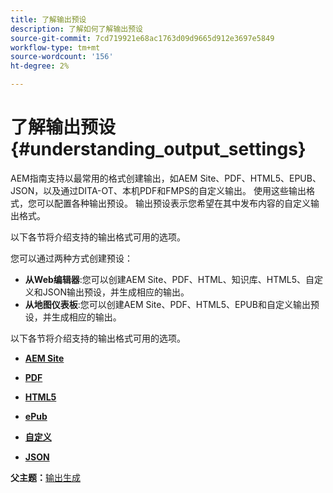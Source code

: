 ```yaml
---
title: 了解输出预设
description: 了解如何了解输出预设
source-git-commit: 7cd719921e68ac1763d09d9665d912e3697e5849
workflow-type: tm+mt
source-wordcount: '156'
ht-degree: 2%

---
```



# 了解输出预设 {#understanding_output_settings}

AEM指南支持以最常用的格式创建输出，如AEM Site、PDF、HTML5、EPUB、JSON，以及通过DITA-OT、本机PDF和FMPS的自定义输出。 使用这些输出格式，您可以配置各种输出预设。 输出预设表示您希望在其中发布内容的自定义输出格式。

以下各节将介绍支持的输出格式可用的选项。

您可以通过两种方式创建预设：

- **从Web编辑器**:您可以创建AEM Site、PDF、HTML、知识库、HTML5、自定义和JSON输出预设，并生成相应的输出。
- **从地图仪表板**:您可以创建AEM Site、PDF、HTML5、EPUB和自定义输出预设，并生成相应的输出。

以下各节将介绍支持的输出格式可用的选项。

- **[AEM Site](generate-output-aem-site.md)**

- **[PDF](generate-output-pdf.md)**

- **[HTML5](generate-output-html5.md)**

- **[ePub](generate-output-epub.md)**

- **[自定义](generate-output-custom.md)**

- **[JSON](generate-output-json.md)**


**父主题：**[&#x200B;输出生成](generate-output.md)

